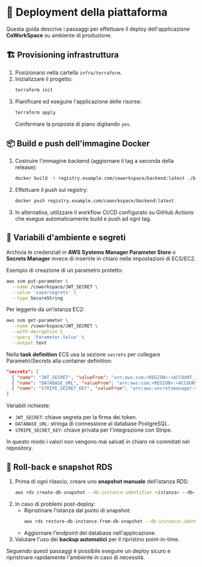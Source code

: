# 🚀 Deployment della piattaforma

Questa guida descrive i passaggi per effettuare il deploy dell'applicazione **CoWorkSpace** su ambiente di produzione.

## 🏗️ Provisioning infrastruttura
1. Posizionarsi nella cartella `infra/terraform`.
2. Inizializzare il progetto:
   ```bash
   terraform init
   ```
3. Pianificare ed eseguire l'applicazione delle risorse:
   ```bash
   terraform apply
   ```
   Confermare la proposta di piano digitando `yes`.

## 📦 Build e push dell'immagine Docker
1. Costruire l'immagine backend (aggiornare il tag a seconda della release):
   ```bash
   docker build -t registry.example.com/coworkspace/backend:latest ./backend
   ```
2. Effettuare il push sul registry:
   ```bash
   docker push registry.example.com/coworkspace/backend:latest
   ```
3. In alternativa, utilizzare il workflow CI/CD configurato su GitHub Actions che esegue automaticamente build e push ad ogni tag.

## 🔐 Variabili d'ambiente e segreti
Archivia le credenziali in **AWS Systems Manager Parameter Store** o **Secrets Manager** invece di inserirle in chiaro nelle impostazioni di ECS/EC2.

Esempio di creazione di un parametro protetto:

```bash
aws ssm put-parameter \
  --name /coworkspace/JWT_SECRET \
  --value 'supersegreto' \
  --type SecureString
```

Per leggerlo da un'istanza EC2:

```bash
aws ssm get-parameter \
  --name /coworkspace/JWT_SECRET \
  --with-decryption \
  --query 'Parameter.Value' \
  --output text
```

Nella **task definition** ECS usa la sezione `secrets` per collegare Parametri/Secrets alla container definition:

```json
"secrets": [
  { "name": "JWT_SECRET", "valueFrom": "arn:aws:ssm:<REGION>:<ACCOUNT_ID>:parameter/coworkspace/JWT_SECRET" },
  { "name": "DATABASE_URL", "valueFrom": "arn:aws:ssm:<REGION>:<ACCOUNT_ID>:parameter/coworkspace/DATABASE_URL" },
  { "name": "STRIPE_SECRET_KEY", "valueFrom": "arn:aws:secretsmanager:<REGION>:<ACCOUNT_ID>:secret:stripe-key" }
]
```

Variabili richieste:

- `JWT_SECRET`: chiave segreta per la firma dei token.
- `DATABASE_URL`: stringa di connessione al database PostgreSQL.
- `STRIPE_SECRET_KEY`: chiave privata per l'integrazione con Stripe.

In questo modo i valori non vengono mai salvati in chiaro né commitati nel repository.

## 🔁 Roll-back e snapshot RDS
1. Prima di ogni rilascio, creare uno **snapshot manuale** dell'istanza RDS:
   ```bash
   aws rds create-db-snapshot --db-instance-identifier <istanza> --db-snapshot-identifier <snapshot>
   ```
2. In caso di problemi post-deploy:
   - Ripristinare l'istanza dal punto di snapshot:
     ```bash
     aws rds restore-db-instance-from-db-snapshot --db-instance-identifier <nuova-istanza> --db-snapshot-identifier <snapshot>
     ```
   - Aggiornare l'endpoint del database nell'applicazione.
3. Valutare l'uso dei **backup automatici** per il ripristino point-in-time.

Seguendo questi passaggi è possibile eseguire un deploy sicuro e ripristinare rapidamente l'ambiente in caso di necessità.
